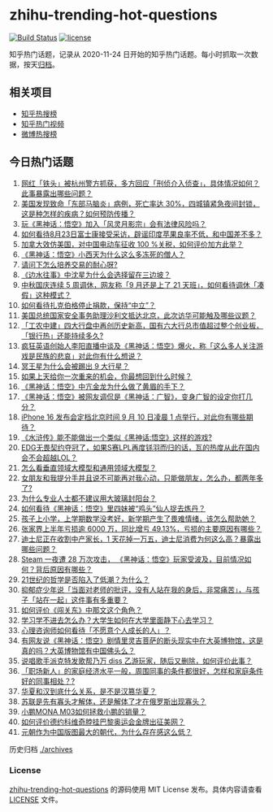 # zhihu-trending-hot-questions

[![Build Status](https://github.com/justjavac/zhihu-trending-hot-questions/workflows/ci/badge.svg?branch=master)](https://github.com/justjavac/zhihu-trending-hot-questions/actions)
[![license](https://img.shields.io/github/license/justjavac/zhihu-trending-hot-questions)](https://github.com/justjavac/zhihu-trending-hot-questions/blob/master/LICENSE)

知乎热门话题，记录从 2020-11-24
日开始的知乎热门话题。每小时抓取一次数据，按天[归档](./archives)。

## 相关项目

- [知乎热搜榜](https://github.com/justjavac/zhihu-trending-top-search)
- [知乎热门视频](https://github.com/justjavac/zhihu-trending-hot-video)
- [微博热搜榜](https://github.com/justjavac/weibo-trending-hot-search)

## 今日热门话题

<!-- BEGIN -->
<!-- 最后更新时间 Wed Aug 28 2024 06:22:12 GMT+0800 (China Standard Time) -->

1. [网红「铁头」被杭州警方抓获，多方回应「刑侦介入侦查」，具体情况如何？此事暴露出哪些问题？](https://www.zhihu.com/question/665442683)
1. [美国发现致命「东部马脑炎」病例，死亡率达 30%，四城镇紧急夜间封锁，这是种怎样的疾病？如何预防传播？](https://www.zhihu.com/question/665323750)
1. [玩《黑神话：悟空》加入「风灵月影宗」会有法律风险吗？](https://www.zhihu.com/question/665238821)
1. [如何看待8月23日富士康接受采访，辟谣印度苹果良率不低，和中国差不多？](https://www.zhihu.com/question/665181242)
1. [加拿大效仿美国，对中国电动车征收 100 %关税，如何评价加方此举？](https://www.zhihu.com/question/665429409)
1. [《黑神话：悟空》小西天为什么这么多冻死的僧人？](https://www.zhihu.com/question/665264010)
1. [请问下怎么培养交易的耐心呀?](https://www.zhihu.com/question/665063848)
1. [《边水往事》中沈星为什么会选择留在三边坡？](https://www.zhihu.com/question/664989860)
1. [中秋国庆连续 5 周调休，网友称「9 月还是上了 21 天班」，如何看待调休「凑假」这种模式？](https://www.zhihu.com/question/665410486)
1. [如何看待扎克伯格停止捐款，保持“中立”？](https://www.zhihu.com/question/665417431)
1. [美国总统国家安全事务助理沙利文抵达北京，此次访华可能触及哪些议题？](https://www.zhihu.com/question/665428188)
1. [「工农中建」四大行盘中再创历史新高，国有六大行总市值超过整个创业板，「银行热」还能持续多久?](https://www.zhihu.com/question/665435289)
1. [疯狂英语创始人李阳直播中谈及《黑神话：悟空》爆火，称「这么多人关注游戏是民族的悲哀」对此你有什么想说？](https://www.zhihu.com/question/665421429)
1. [冥王星为什么会被踢出 9 大行星？](https://www.zhihu.com/question/573671498)
1. [如果上天给你一次重来的机会，你最想回到什么时候？](https://www.zhihu.com/question/664960419)
1. [《黑神话：悟空》中亢金龙为什么做了黄眉的手下？](https://www.zhihu.com/question/665005678)
1. [《黑神话：悟空》被网友调侃是《黑神话：广智》，变身广智的设定你打几分？](https://www.zhihu.com/question/665256773)
1. [iPhone 16 发布会定档北京时间 9 月 10 日凌晨 1 点举行，对此你有哪些期待？](https://www.zhihu.com/question/665405787)
1. [《水浒传》能不能做出一个类似《黑神话:悟空》这样的游戏?](https://www.zhihu.com/question/653993838)
1. [EDG无畏契约夺冠了，如果S赛LPL再度铩羽而归的话，瓦的热度从此在国内会不会超越LOL？](https://www.zhihu.com/question/665277914)
1. [怎么看垂直领域大模型和通用领域大模型？](https://www.zhihu.com/question/613255837)
1. [女朋友和我提分手并且说不可能再对我心动，只能做朋友，怎么办，都两年多了?](https://www.zhihu.com/question/665312613)
1. [为什么专业人士都不建议用大玻璃封阳台？](https://www.zhihu.com/question/591427012)
1. [如何看待《黑神话：悟空》里四妹被“鸡头”仙人捉去炼丹？](https://www.zhihu.com/question/665009055)
1. [孩子上小学，上学期数学没考好，新学期产生了畏难情绪，该怎么帮助她？](https://www.zhihu.com/question/664998394)
1. [张家界上半年亏损逾 6000 万，同比增亏 49.13%，亏损的主要原因有哪些？](https://www.zhihu.com/question/665405825)
1. [迪士尼正在收割中产家长，1 天花掉一万五，迪士尼消费为何这么高？暴露出哪些问题？](https://www.zhihu.com/question/665338291)
1. [Steam 一夜遭 28 万次攻击， 《黑神话：悟空》玩家受波及，目前情况如何？背后原因有哪些？](https://www.zhihu.com/question/665405072)
1. [21世纪的哲学是否陷入了低潮？为什么？](https://www.zhihu.com/question/665363880)
1. [抑郁症少年说「当面对老师的批评，没有人站在我的身后，非常痛苦」，与孩子「站在一起」这件事有多重要？](https://www.zhihu.com/question/664891874)
1. [如何评价《闯关东》中那文这个角色？](https://www.zhihu.com/question/361013664)
1. [学习学不进去怎么办？大学生如何在大学里面静下心去学习？](https://www.zhihu.com/question/647981240)
1. [心理咨询师如何看待「不愿意个人成长的人」？](https://www.zhihu.com/question/659246993)
1. [有网友说《黑神话：悟空》剧情里灵吉菩萨的断头现实中在大英博物馆，这是真的吗？大英博物馆有中国佛头么？](https://www.zhihu.com/question/665237939)
1. [说唱歌手派克特发歌帮乃万 diss 乙游玩家，随后又删除，如何评价此事？](https://www.zhihu.com/question/665366399)
1. [「职场新人」的家庭经济水平一般，周围同事的条件都很好，怎样和家庭条件好的同事相处？?](https://www.zhihu.com/question/662976703)
1. [华夏和汉到底什么关系，是不是汉篡华夏？](https://www.zhihu.com/question/24897855)
1. [苏联是先有寡头才解体，还是解体了才在俄罗斯出现寡头？](https://www.zhihu.com/question/652134907)
1. [小鹏MONA M03如何拯救小鹏的销量？](https://www.zhihu.com/question/660696267)
1. [如何评价德约科维奇脖挂巴黎奥运会金牌出征美网？](https://www.zhihu.com/question/665408379)
1. [元朝作为中国版图最大的朝代，为什么存在感这么低？](https://www.zhihu.com/question/615419832)

<!-- END -->

历史归档 [./archives](./archives)

### License

[zhihu-trending-hot-questions](https://github.com/justjavac/zhihu-trending-hot-questions)
的源码使用 MIT License 发布。具体内容请查看 [LICENSE](./LICENSE) 文件。
